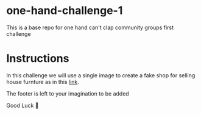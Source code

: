 # one-hand-challenge-1
This is a base repo for one hand can't clap community groups first challenge

# Instructions
In this challenge we will use a single image to create a fake shop for selling house furnture as in this [link](https://ibb.co/qd73Msy).

The footer is left to your imagination to be added

Good Luck 🤩